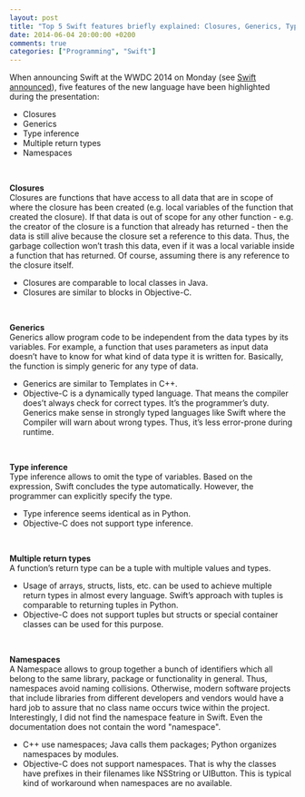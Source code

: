 ```yaml
---
layout: post
title: "Top 5 Swift features briefly explained: Closures, Generics, Type inference, Multiple return types and Namespaces"
date: 2014-06-04 20:00:00 +0200
comments: true
categories: ["Programming", "Swift"]
---
```

When announcing Swift at the WWDC 2014 on Monday (see <a href="/blog/2014/06/03/swift-announced">Swift announced</a>), five features of the new language have been highlighted during the presentation:
<ul>
<li>Closures</li>
<li>Generics</li>
<li>Type inference</li>
<li>Multiple return types</li>
<li>Namespaces</li>
</ul><br />

<strong>Closures</strong><br />
Closures are functions that have access to all data that are in scope of where the closure has been created (e.g. local variables of the function that created the closure). If that data is out of scope for any other function - e.g. the creator of the closure is a function that already has returned - then the data is still alive because the closure set a reference to this data. Thus, the garbage collection won’t trash this data, even if it was a local variable inside a function that has returned. Of course, assuming there is any reference to the closure itself.
<ul>
<li>Closures are comparable to local classes in Java.</li>
<li>Closures are similar to blocks in Objective-C.</li>
</ul><br />

<strong>Generics</strong><br />
Generics allow program code to be independent from the data types by its variables. For example, a function that uses parameters as input data doesn’t have to know for what kind of data type it is written for. Basically, the function is simply generic for any type of data.
<ul>
<li>Generics are similar to Templates in C++.</li>
<li>Objective-C is a dynamically typed language. That means the compiler does’t always check for correct types. It’s the programmer’s duty. Generics make sense in strongly typed languages like Swift where the Compiler will warn about wrong types. Thus, it’s less error-prone during runtime.</li>
</ul><br />

<strong>Type inference</strong><br />
Type inference allows to omit the type of variables. Based on the expression, Swift concludes the type automatically. However, the programmer can explicitly specify the type.
<ul>
<li>Type inference seems identical as in Python.</li>
<li>Objective-C does not support type inference.</li>
</ul><br />

<strong>Multiple return types</strong><br />
A function’s return type can be a tuple with multiple values and types.
<ul>
<li>Usage of arrays, structs, lists, etc. can be used to achieve multiple return types in almost every language. Swift’s approach with tuples is comparable to returning tuples in Python.</li>
<li>Objective-C does not support tuples but structs or special container classes can be used for this purpose.</li>
</ul><br />

<strong>Namespaces</strong><br />
A Namespace allows to group together a bunch of identifiers which all belong to the same library, package or functionality in general. Thus, namespaces avoid naming collisions. Otherwise, modern software projects that include libraries from different developers and vendors would have a hard job to assure that no class name occurs twice within the project. Interestingly, I did not find the namespace feature in Swift. Even the documentation does not contain the word "namespace".
<ul>
<li>C++ use namespaces; Java calls them packages; Python organizes namespaces by modules.</li>
<li>Objective-C does not support namespaces. That is why the classes have prefixes in their filenames like NSString or UIButton. This is typical kind of workaround when namespaces are no available.</li>
</ul><br />
